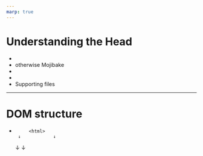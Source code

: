 ```yaml
---
marp: true
---
```


#  Understanding the Head

+ <html lang="zxx">
+ <meta charset="UTF-8">otherwise Mojibake
+ <meta name="description" content="Skill-Lync Master's course">
+ <meta name="viewport" content="width=device-width, initial-scale=1.0">
+ Supporting files
   <link rel="icon" type="image/png" href="images/flavicon.png">

---

# DOM structure 

+          <html>
       ↓            ↓
     <head>       <body>  
       ↓            ↓
     <title>      <h1> <p> 
     <meta>             ↑→ Attribute "id"

---

# Anatomy of HTML syntax

+ Tags, Attribute

                    Element
                       ↑
       ----------------------------------------------------               
         ↓                            ↓                  ↓
    Start tag<p>                    Content              End Tag</p>
        ↓                            This is 
    Attribute1 Id="firstp"           my first paragraph
    Attribute2 Class="para"

---

